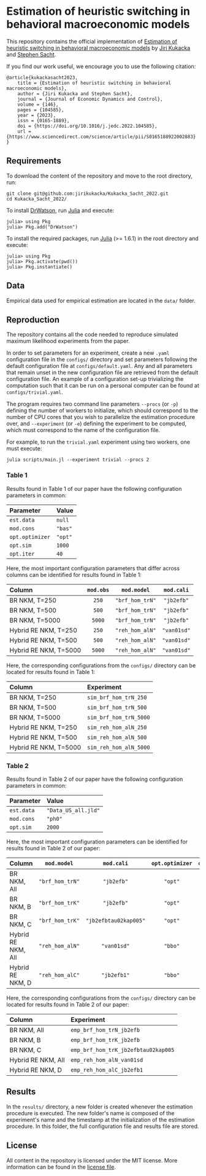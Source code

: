 # Estimation of heuristic switching in behavioral macroeconomic models

This repository contains the official implementation of [Estimation of heuristic switching in behavioral macroeconomic models](https://doi.org/10.1016/j.jedc.2022.104585) by [Jiri Kukacka](mailto:jiri.kukacka@fsv.cuni.cz) and [Stephen Sacht](mailto:sacht@economics.uni-kiel.de).

If you find our work useful, we encourage you to use the following citation:
```
@article{kukackasacht2023,
    title = {Estimation of heuristic switching in behavioral macroeconomic models},
    author = {Jiri Kukacka and Stephen Sacht},
    journal = {Journal of Economic Dynamics and Control},
    volume = {146},
    pages = {104585},
    year = {2023},
    issn = {0165-1889},
    doi = {https://doi.org/10.1016/j.jedc.2022.104585},
    url = {https://www.sciencedirect.com/science/article/pii/S0165188922002883}
}
```

## Requirements

To download the content of the repository and move to the root directory, run:
```
git clone git@github.com:jirikukacka/Kukacka_Sacht_2022.git
cd Kukacka_Sacht_2022/
```

To install [DrWatson](https://juliadynamics.github.io/DrWatson.jl/dev/), run [Julia](https://julialang.org/) and execute:
```
julia> using Pkg
julia> Pkg.add("DrWatson")
```

To install the required packages, run [Julia](https://julialang.org/) (>= 1.6.1) in the root directory and execute:
```
julia> using Pkg
julia> Pkg.activate(pwd())
julia> Pkg.instantiate()
```

## Data

Empirical data used for empirical estimation are located in the `data/` folder.

## Reproduction

The repository contains all the code needed to reproduce simulated maximum likelihood experiments from the paper.

In order to set parameters for an experiment, create a new `.yaml` configuration file in the `configs/` directory and set parameters following the default configuration file at `configs/default.yaml`. Any and all parameters that remain unset in the new configuration file are retrieved from the default configuration file. An example of a configuration set-up trivializing the computation such that it can be run on a personal computer can be found at `configs/trivial.yaml`.

The program requires two command line parameters `--procs` (or `-p`) defining the number of workers to initialize, which should correspond to the number of CPU cores that you wish to parallelize the estimation procedure over, and `--experiment` (or `-e`) defining the experiment to be computed, which must correspond to the name of the configuration file.

For example, to run the `trivial.yaml` experiment using two workers, one must execute:
```
julia scripts/main.jl --experiment trivial --procs 2
```

### Table 1

Results found in Table 1 of our paper have the following configuration parameters in common:

| Parameter | Value |
|:--------- |:----- |
| `est.data` | `null` |
| `mod.cons` | `"bas"` |
| `opt.optimizer` | `"opt"` |
| `opt.sim` | `1000` |
| `opt.iter` | `40` |


Here, the most important configuration parameters that differ across columns can be identified for results found in Table 1:

| Column | `mod.obs` | `mod.model` | `mod.cali` |
|:------ |:----------:|:---------:|:-----------:|
| BR NKM, T=250 | `250` | `"brf_hom_trN"` | `"jb2efb"` |
| BR NKM, T=500 | `500` | `"brf_hom_trN"` | `"jb2efb"` |
| BR NKM, T=5000 | `5000` | `"brf_hom_trN"` | `"jb2efb"` |
| Hybrid RE NKM, T=250 | `250` | `"reh_hom_alN"` | `"van01sd"` |
| Hybrid RE NKM, T=500 | `500` | `"reh_hom_alN"` | `"van01sd"` |
| Hybrid RE NKM, T=5000 | `5000` | `"reh_hom_alN"` | `"van01sd"` |

Here, the corresponding configurations from the `configs/` directory can be located for results found in Table 1:

| Column | Experiment |
|:------ |:----------- |
| BR NKM, T=250 | `sim_brf_hom_trN_250` |
| BR NKM, T=500 | `sim_brf_hom_trN_500` |
| BR NKM, T=5000 | `sim_brf_hom_trN_5000` |
| Hybrid RE NKM, T=250 | `sim_reh_hom_alN_250` |
| Hybrid RE NKM, T=500 | `sim_reh_hom_alN_500` |
| Hybrid RE NKM, T=5000 | `sim_reh_hom_alN_5000` |

### Table 2

Results found in Table 2 of our paper have the following configuration parameters in common:

| Parameter | Value |
|:--------- |:----- |
| `est.data` | `"Data_US_all.jld"` |
| `mod.cons` | `"ph0"` |
| `opt.sim` | `2000` |

Here, the most important configuration parameters can be identified for results found in Table 2 of our paper:

| Column |`mod.model` | `mod.cali` | `opt.optimizer` | `opt.iter` |
|:------ |:----------:|:----------:|:---------------:|:----------:|
| BR NKM, All | `"brf_hom_trN"` | `"jb2efb"` | `"opt"` | `40` |
| BR NKM, B | `"brf_hom_trK"` | `"jb2efb"` | `"opt"` | `40` |
| BR NKM, C | `"brf_hom_trK"` | `"jb2efbtau02kap005"` | `"opt"` | `40` |
| Hybrid RE NKM, All | `"reh_hom_alN"` | `"van01sd"` | `"bbo"` | `4000` |
| Hybrid RE NKM, D | `"reh_hom_alC"` | `"jb2efb1"` | `"bbo"` | `4000` |

Here, the corresponding configurations from the `configs/` directory can be located for results found in Table 2 of our paper:

| Column | Experiment |
|:------ |:----------- |
| BR NKM, All | `emp_brf_hom_trN_jb2efb` |
| BR NKM, B | `emp_brf_hom_trK_jb2efb` |
| BR NKM, C | `emp_brf_hom_trK_jb2efbtau02kap005` |
| Hybrid RE NKM, All | `emp_reh_hom_alN_van01sd` |
| Hybrid RE NKM, D | `emp_reh_hom_alC_jb2efb1` |

## Results

In the `results/` directory, a new folder is created whenever the estimation procedure is executed. The new folder's name is composed of the experiment's name and the timestamp at the initialization of the estimation procedure. In this folder, the full configuration file and results file are stored.

## License

All content in the repository is licensed under the MIT license. More information can be found in the [license file](LICENSE).
